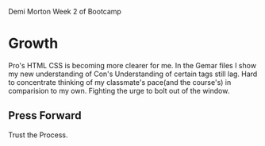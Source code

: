Demi Morton
Week 2 of Bootcamp
# Growth 
Pro's
HTML CSS is becoming more clearer for me.
In the Gemar files I show my new understanding of 
Con's
Understanding of certain tags still lag. 
Hard to concentrate thinking of my classmate's pace(and the course's) in comparision to my own. Fighting the urge to bolt out of the window.

## Press Forward
Trust the Process. 